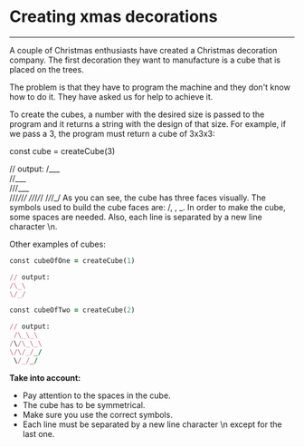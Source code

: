 # Creating xmas decorations

---

A couple of Christmas enthusiasts have created a Christmas decoration company. The first decoration they want to manufacture is a cube that is placed on the trees.

The problem is that they have to program the machine and they don't know how to do it. They have asked us for help to achieve it.

To create the cubes, a number with the desired size is passed to the program and it returns a string with the design of that size. For example, if we pass a 3, the program must return a cube of 3x3x3:

const cube = createCube(3)

// output:
/\_\_\_\
 /\/\_\_\_\
/\/\/\_\_\_\
\/\/\/_/_/_/
\/\/_/_/_/
\/_/_/_/
As you can see, the cube has three faces visually. The symbols used to build the cube faces are: /, \, _. In order to make the cube, some spaces are needed. Also, each line is separated by a new line character \n.

Other examples of cubes:

```ruby
const cubeOfOne = createCube(1)

// output:
/\_\
\/_/
```

```ruby
const cubeOfTwo = createCube(2)

// output:
 /\_\_\
/\/\_\_\
\/\/_/_/
 \/_/_/
```

**Take into account:**

- Pay attention to the spaces in the cube.
- The cube has to be symmetrical.
- Make sure you use the correct symbols.
- Each line must be separated by a new line character \n except for the last one.

